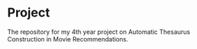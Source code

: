 Project
=======

The repository for my 4th year project on Automatic Thesaurus Construction in Movie Recommendations.
